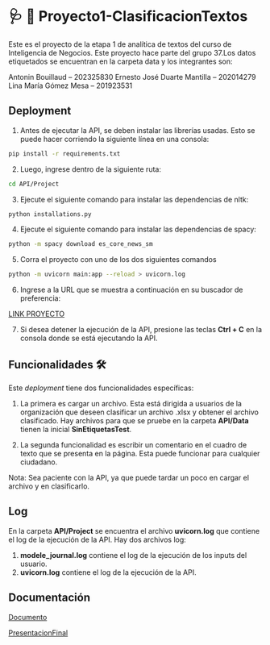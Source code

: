 # :stethoscope: :orange_book:	 Proyecto1-ClasificacionTextos 

Este es el proyecto de la etapa 1 de analítica de textos del curso de Inteligencia de Negocios. Este proyecto hace parte del grupo 37.Los datos etiquetados se encuentran en la carpeta data y los integrantes son:

Antonin Bouillaud – 202325830 
Ernesto José Duarte Mantilla – 202014279 
Lina María Gómez Mesa – 201923531 

## Deployment

1. Antes de ejecutar la API, se deben instalar las librerías usadas. Esto se puede hacer corriendo la siguiente línea en una consola:

```bash
pip install -r requirements.txt
```
2. Luego, ingrese dentro de la siguiente ruta:
```bash
cd API/Project
```
3. Ejecute el siguiente comando para instalar las dependencias  de nltk:

```bash
python installations.py
```
4. Ejecute el siguiente comando para instalar las dependencias  de spacy:
```bash
python -m spacy download es_core_news_sm
```
5. Corra el proyecto con uno de los dos siguientes comandos

```bash
python -m uvicorn main:app --reload > uvicorn.log
```

6. Ingrese a la URL que se muestra a continuación en su buscador de preferencia:

[         LINK PROYECTO](http://127.0.0.1:8000)

7. Si desea detener la ejecución de la API, presione las teclas **Ctrl + C** en la consola donde se está ejecutando la API.

## Funcionalidades :hammer_and_wrench:

Este _deployment_ tiene dos funcionalidades específicas: 

1. La primera es cargar un archivo. Esta está dirigida a usuarios de la organización que deseen clasificar un archivo .xlsx y obtener el archivo clasificado. Hay archivos para que se pruebe en la carpeta **API/Data** tienen la inicial **SinEtiquetasTest**.
  
2. La segunda funcionalidad es escribir un comentario en el cuadro de texto que se presenta en la página. Esta puede funcionar para cualquier ciudadano. 

Nota: Sea paciente con la API, ya que puede tardar un poco en cargar el archivo y en clasificarlo.


## Log 
En la carpeta **API/Project** se encuentra el archivo **uvicorn.log** que contiene el log de la ejecución de la API. Hay dos archivos log:

1. **modele_journal.log** contiene el log de la ejecución de los inputs del usuario.
2. **uvicorn.log** contiene el log de la ejecución de la API.

## Documentación

[Documento](https://uniandes-my.sharepoint.com/:w:/g/personal/l_gomez1_uniandes_edu_co/EVw6ihN8RldBhNl3dIRPwf0BtF0ba_XmWGu58bwDN7WPmw?e=Nzcc2z)

[PresentacionFinal](https://www.canva.com/design/DAFyLVKBK4I/RxqTe5s_oyTBGpJ2mF8wPw/edit?utm_content=DAFyLVKBK4I&utm_campaign=designshare&utm_medium=link2&utm_source=sharebutton)

